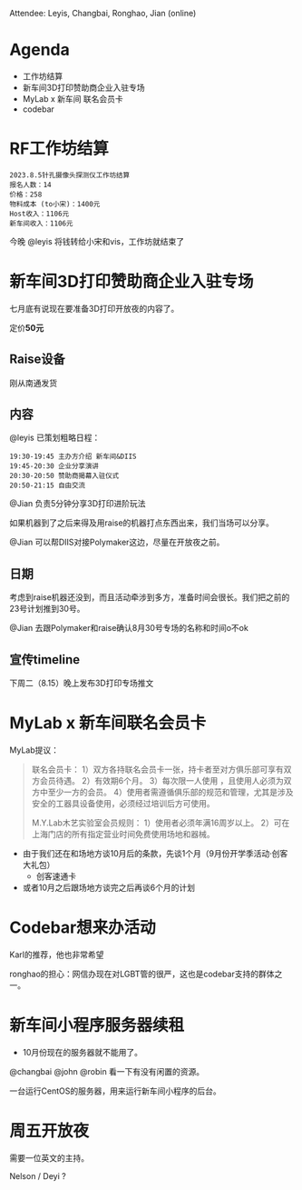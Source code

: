   
Attendee: Leyis, Changbai, Ronghao, Jian (online)

# Agenda

- 工作坊结算
- 新车间3D打印赞助商企业入驻专场
- MyLab x 新车间 联名会员卡
- codebar

# RF工作坊结算

```
2023.8.5针孔摄像头探测仪工作坊结算
报名人数：14
价格：258
物料成本 (to小宋)：1400元
Host收入：1106元
新车间收入：1106元
```
今晚 @leyis 将钱转给小宋和vis，工作坊就结束了

# 新车间3D打印赞助商企业入驻专场

七月底有说现在要准备3D打印开放夜的内容了。

定价**50元**

## Raise设备

刚从南通发货

## 内容

@leyis 已策划粗略日程：

```
19:30-19:45 主办方介绍 新车间&DIIS
19:45-20:30 企业分享演讲
20:30-20:50 赞助商揭幕入驻仪式
20:50-21:15 自由交流
```

@Jian 负责5分钟分享3D打印进阶玩法

如果机器到了之后来得及用raise的机器打点东西出来，我们当场可以分享。

@Jian 可以帮DIIS对接Polymaker这边，尽量在开放夜之前。

## 日期

考虑到raise机器还没到，而且活动牵涉到多方，准备时间会很长。我们把之前的23号计划推到30号。

@Jian 去跟Polymaker和raise确认8月30号专场的名称和时间o不ok

## 宣传timeline

下周二（8.15）晚上发布3D打印专场推文

# MyLab x 新车间联名会员卡

MyLab提议：
> 联名会员卡：
> 1）双方各持联名会员卡一张，持卡者至对方俱乐部可享有双方会员待遇。
> 2）有效期6个月。
> 3）每次限一人使用 ，且使用人必须为双方中至少一方的会员。
> 4）使用者需遵循俱乐部的规范和管理，尤其是涉及安全的工器具设备使用，必须经过培训后方可使用。
> 
> M.Y.Lab木艺实验室会员规则：
> 1）使用者必须年满16周岁以上。
> 2）可在上海门店的所有指定营业时间免费使用场地和器械。
> 


- 由于我们还在和场地方谈10月后的条款，先谈1个月（9月份开学季活动·创客大礼包）
	- 创客速通卡
- 或者10月之后跟场地方谈完之后再谈6个月的计划

# Codebar想来办活动

Karl的推荐，他也非常希望

ronghao的担心：网信办现在对LGBT管的很严，这也是codebar支持的群体之一。

# 新车间小程序服务器续租

- 10月份现在的服务器就不能用了。

@changbai @john @robin 看一下有没有闲置的资源。

一台运行CentOS的服务器，用来运行新车间小程序的后台。

# 周五开放夜

需要一位英文的主持。

Nelson / Deyi ?
